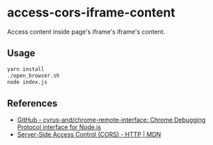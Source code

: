 # access-cors-iframe-content

Access content inside page's iframe's iframe's content.

## Usage

```bash
yarn install
./open_browser.sh
node index.js
```

## References

- [GitHub - cyrus-and/chrome-remote-interface: Chrome Debugging Protocol interface for Node.js](https://github.com/cyrus-and/chrome-remote-interface)
- [Server-Side Access Control (CORS) - HTTP | MDN](https://developer.mozilla.org/en-US/docs/Web/HTTP/Server-Side_Access_Control)